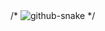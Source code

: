 <picture>
  /* <source media="(prefers-color-scheme: dark)" srcset="https://raw.githubusercontent.com/sadhurnithy/sadhurnithy/output/github-snake-dark.svg" />
  <source media="(prefers-color-scheme: light)" srcset="https://raw.githubusercontent.com/sadhurnithy/sadhurnithy/output/github-snake.svg" />
  <img alt="github-snake" src="https://raw.githubusercontent.com/sadhurnithy/sadhurnithy/output/github-snake.svg" /> */
</picture>
